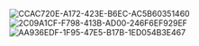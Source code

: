 ![CCAC720E-A172-423E-B6EC-AC5B60351460](https://github.com/user-attachments/assets/c64a99fc-2f05-4c22-ad00-2d34d8b76aa0)
![2C09A1CF-F798-413B-AD00-246F6EF929EF](https://github.com/user-attachments/assets/405a16b5-c561-4a18-bd0e-1b8e395d889c)
![AA936EDF-1F95-47E5-B17B-1ED054B3E467](https://github.com/user-attachments/assets/2586e2aa-7f8f-4d0d-a24c-b1c099808884)
